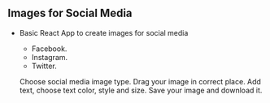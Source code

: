 ## Images for Social Media 

- Basic React App to create images for social media
  - Facebook.
  - Instagram.
  - Twitter.
  
  Choose social media image type. 
  Drag your image in correct place.
  Add text, choose text color, style and size.
  Save your image and download it.

